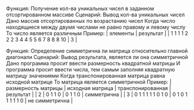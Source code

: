 Функция: Получение кол-ва уникальных чисел в заданном отсортированном массиве
    Сценарий: Вывод кол-ва уникальных чисел
        Дано массив отсортированных по возрастанию чисел
        Когда число находящиеся между двумя числами не равно правому и левому числу
        То число является различным
        Пример:
            |                элементы              | результат |
            | 1 1 1 1 2 2 2 3 4 4 5 5 6 7 8 8 8 10 |     3     |

Функция: Определение симметрична ли матрица относительно главной диагонали
    Сценарий: Вывод результата, является ли она симметричной
        Дано программа просит ввести размерность квадратной матрицы
        И программа просит ввести числа, тем самым заполняя квадратную матрицу значениями
        Когда транспонированная матрица равна исходной матрице
        То матрица является симметричной
        Пример:
            | размерность матрицы | исходная матрица  | транспонированная | результат      |
            |          2          | 0 1 1 0           | 0 1 1 0           | симметрична    |
            |          3          | 0 1 1 1 1 1 0 1 0 | 0 1 0 1 1 1 1 1 0 | не симметрична |